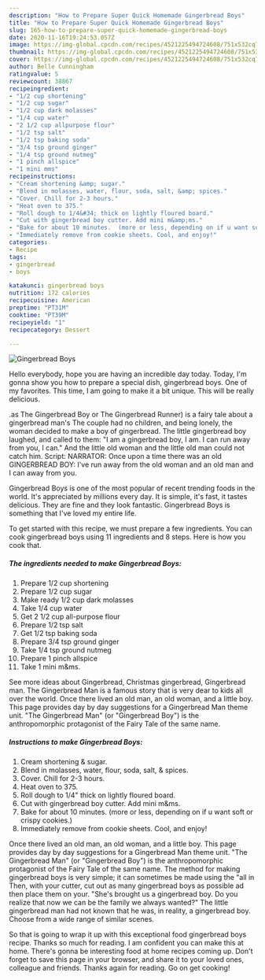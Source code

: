 ```yaml
---
description: "How to Prepare Super Quick Homemade Gingerbread Boys"
title: "How to Prepare Super Quick Homemade Gingerbread Boys"
slug: 165-how-to-prepare-super-quick-homemade-gingerbread-boys
date: 2020-11-16T19:24:53.057Z
image: https://img-global.cpcdn.com/recipes/4521225494724608/751x532cq70/gingerbread-boys-recipe-main-photo.jpg
thumbnail: https://img-global.cpcdn.com/recipes/4521225494724608/751x532cq70/gingerbread-boys-recipe-main-photo.jpg
cover: https://img-global.cpcdn.com/recipes/4521225494724608/751x532cq70/gingerbread-boys-recipe-main-photo.jpg
author: Belle Cunningham
ratingvalue: 5
reviewcount: 38867
recipeingredient:
- "1/2 cup shortening"
- "1/2 cup sugar"
- "1/2 cup dark molasses"
- "1/4 cup water"
- "2 1/2 cup allpurpose flour"
- "1/2 tsp salt"
- "1/2 tsp baking soda"
- "3/4 tsp ground ginger"
- "1/4 tsp ground nutmeg"
- "1 pinch allspice"
- "1 mini mms"
recipeinstructions:
- "Cream shortening &amp; sugar."
- "Blend in molasses, water, flour, soda, salt, &amp; spices."
- "Cover. Chill for 2-3 hours."
- "Heat oven to 375."
- "Roll dough to 1/4&#34; thick on lightly floured board."
- "Cut with gingerbread boy cutter. Add mini m&amp;ms."
- "Bake for about 10 minutes.  (more or less, depending on if u want soft or crispy cookies.)"
- "Immediately remove from cookie sheets. Cool, and enjoy!"
categories:
- Recipe
tags:
- gingerbread
- boys

katakunci: gingerbread boys 
nutrition: 172 calories
recipecuisine: American
preptime: "PT31M"
cooktime: "PT39M"
recipeyield: "1"
recipecategory: Dessert

---
```



![Gingerbread Boys](https://img-global.cpcdn.com/recipes/4521225494724608/751x532cq70/gingerbread-boys-recipe-main-photo.jpg)

Hello everybody, hope you are having an incredible day today. Today, I'm gonna show you how to prepare a special dish, gingerbread boys. One of my favorites. This time, I am going to make it a bit unique. This will be really delicious.

.as The Gingerbread Boy or The Gingerbread Runner) is a fairy tale about a gingerbread man&#39;s The couple had no children, and being lonely, the woman decided to make a boy of gingerbread. The little gingerbread boy laughed, and called to them: &#34;I am a gingerbread boy, I am. I can run away from you, I can.&#34; And the little old woman and the little old man could not catch him. Script: NARRATOR: Once upon a time there was an old GINGERBREAD BOY: I&#39;ve run away from the old woman and an old man and I can away from you.

Gingerbread Boys is one of the most popular of recent trending foods in the world. It's appreciated by millions every day. It is simple, it's fast, it tastes delicious. They are fine and they look fantastic. Gingerbread Boys is something that I've loved my entire life.


To get started with this recipe, we must prepare a few ingredients. You can cook gingerbread boys using 11 ingredients and 8 steps. Here is how you cook that.

<!--inarticleads1-->

##### The ingredients needed to make Gingerbread Boys:

1. Prepare 1/2 cup shortening
1. Prepare 1/2 cup sugar
1. Make ready 1/2 cup dark molasses
1. Take 1/4 cup water
1. Get 2 1/2 cup all-purpose flour
1. Prepare 1/2 tsp salt
1. Get 1/2 tsp baking soda
1. Prepare 3/4 tsp ground ginger
1. Take 1/4 tsp ground nutmeg
1. Prepare 1 pinch allspice
1. Take 1 mini m&amp;ms.


See more ideas about Gingerbread, Christmas gingerbread, Gingerbread man. The Gingerbread Man is a famous story that is very dear to kids all over the world. Once there lived an old man, an old woman, and a little boy. This page provides day by day suggestions for a Gingerbread Man theme unit. &#34;The Gingerbread Man&#34; (or &#34;Gingerbread Boy&#34;) is the anthropomorphic protagonist of the Fairy Tale of the same name. 

<!--inarticleads2-->

##### Instructions to make Gingerbread Boys:

1. Cream shortening &amp; sugar.
1. Blend in molasses, water, flour, soda, salt, &amp; spices.
1. Cover. Chill for 2-3 hours.
1. Heat oven to 375.
1. Roll dough to 1/4&#34; thick on lightly floured board.
1. Cut with gingerbread boy cutter. Add mini m&amp;ms.
1. Bake for about 10 minutes.  (more or less, depending on if u want soft or crispy cookies.)
1. Immediately remove from cookie sheets. Cool, and enjoy!


Once there lived an old man, an old woman, and a little boy. This page provides day by day suggestions for a Gingerbread Man theme unit. &#34;The Gingerbread Man&#34; (or &#34;Gingerbread Boy&#34;) is the anthropomorphic protagonist of the Fairy Tale of the same name. The method for making gingerbread boys is very simple; it can sometimes be made using the &#34;all in Then, with your cutter, cut out as many gingerbread boys as possible ad then place them on your. &#34;She&#39;s brought us a gingerbread boy. Do you realize that now we can be the family we always wanted?&#34; The little gingerbread man had not known that he was, in reality, a gingerbread boy. Choose from a wide range of similar scenes. 

So that is going to wrap it up with this exceptional food gingerbread boys recipe. Thanks so much for reading. I am confident you can make this at home. There's gonna be interesting food at home recipes coming up. Don't forget to save this page in your browser, and share it to your loved ones, colleague and friends. Thanks again for reading. Go on get cooking!
